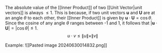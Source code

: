 The absolute value of the [[Inner Product]] of two [[Unit Vector|unit vectors]] is always $\leq 1$. This is because, if two unit vectors $\mathbf{u}$ and $\mathbf{U}$ are at an angle $\theta$ to each other, their [[Inner Product]] is given by $\mathbf{u} \cdot \mathbf{U} = \cos \theta$. Since the cosine of any angle $\theta$ ranges between -1 and 1, it follows that $|\mathbf{u} \cdot \mathbf{U}| = |\cos \theta| \leq 1$.
$$u \cdot v \le \|u\|\times\|v\|$$

Example:
	![[Pasted image 20240630014832.png]]
